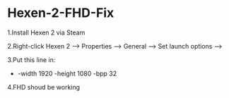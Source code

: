 # Hexen-2-FHD-Fix

1.Install Hexen 2 via Steam

2.Right-click Hexen 2 --> Properties --> General --> Set launch options -->

3.Put this line in:
* -width 1920 -height 1080 -bpp 32

4.FHD shoud be working
